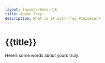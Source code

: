```yaml
---
layout: layouts/base.njk
title: About Trey
description: What is it with Trey Piepmeier?
---
```


# {{title}}

Here’s some words about yours truly.
